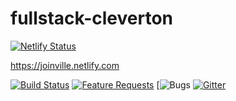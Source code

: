 

# fullstack-cleverton

[![Netlify Status](https://api.netlify.com/api/v1/badges/c62579cd-2ae3-42c9-8371-176aa43147c7/deploy-status)](https://app.netlify.com/sites/joinville/deploys)





https://joinville.netlify.com
<!-- [![Build Status](https://dev.azure.com/vscode/VSCode/_apis/build/status/VS%20Code?branchName=master)](https://aka.ms/vscode-builds) -->
[![Build Status](https://dev.azure.com/)](https://dev.azure.com/vscode/VSCode/_build/latest?definitionId=12)
[![Feature Requests](https://img.shields.io/)](https://github.com/Microsoft)
[![Bugs](https://img.shields.io/github/issues/)
[![Gitter](https://img.shields.io/badge/chat-on%20gitter-yellow.svg)](https://gitter.im/)

